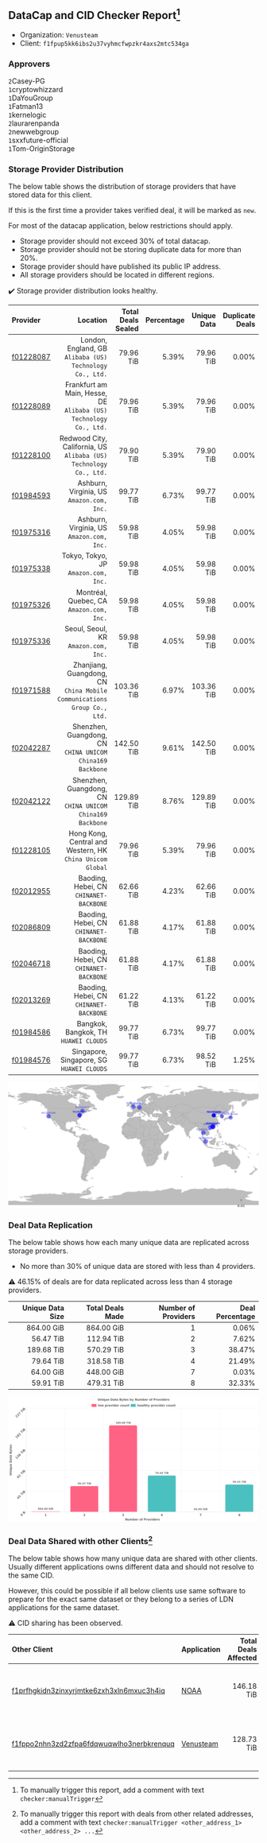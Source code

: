 ## DataCap and CID Checker Report[^1]
 - Organization: `Venusteam`
 - Client: `f1fpup5kk6ibs2u37vyhmcfwpzkr4axs2mtc534ga`
### Approvers
`2`Casey-PG<br/>`1`cryptowhizzard<br/>`1`DaYouGroup<br/>`1`Fatman13<br/>`1`kernelogic<br/>`2`laurarenpanda<br/>`2`newwebgroup<br/>`1`sxxfuture-official<br/>`1`Tom-OriginStorage

### Storage Provider Distribution
The below table shows the distribution of storage providers that have stored data for this client.

If this is the first time a provider takes verified deal, it will be marked as `new`.

For most of the datacap application, below restrictions should apply.
 - Storage provider should not exceed 30% of total datacap.
 - Storage provider should not be storing duplicate data for more than 20%.
 - Storage provider should have published its public IP address.
 - All storage providers should be located in different regions.

✔️ Storage provider distribution looks healthy.

| Provider                                              |                                                                   Location | Total Deals Sealed | Percentage | Unique Data | Duplicate Deals |
| :---------------------------------------------------- | -------------------------------------------------------------------------: | -----------------: | ---------: | ----------: | --------------: |
| [f01228087](https://filfox.info/en/address/f01228087) |                London, England, GB<br/>`Alibaba (US) Technology Co., Ltd.` |          79.96 TiB |      5.39% |   79.96 TiB |           0.00% |
| [f01228089](https://filfox.info/en/address/f01228089) |       Frankfurt am Main, Hesse, DE<br/>`Alibaba (US) Technology Co., Ltd.` |          79.96 TiB |      5.39% |   79.96 TiB |           0.00% |
| [f01228100](https://filfox.info/en/address/f01228100) |       Redwood City, California, US<br/>`Alibaba (US) Technology Co., Ltd.` |          79.90 TiB |      5.39% |   79.90 TiB |           0.00% |
| [f01984593](https://filfox.info/en/address/f01984593) |                               Ashburn, Virginia, US<br/>`Amazon.com, Inc.` |          99.77 TiB |      6.73% |   99.77 TiB |           0.00% |
| [f01975316](https://filfox.info/en/address/f01975316) |                               Ashburn, Virginia, US<br/>`Amazon.com, Inc.` |          59.98 TiB |      4.05% |   59.98 TiB |           0.00% |
| [f01975338](https://filfox.info/en/address/f01975338) |                                    Tokyo, Tokyo, JP<br/>`Amazon.com, Inc.` |          59.98 TiB |      4.05% |   59.98 TiB |           0.00% |
| [f01975326](https://filfox.info/en/address/f01975326) |                                Montréal, Quebec, CA<br/>`Amazon.com, Inc.` |          59.98 TiB |      4.05% |   59.98 TiB |           0.00% |
| [f01975336](https://filfox.info/en/address/f01975336) |                                    Seoul, Seoul, KR<br/>`Amazon.com, Inc.` |          59.98 TiB |      4.05% |   59.98 TiB |           0.00% |
| [f01971588](https://filfox.info/en/address/f01971588) | Zhanjiang, Guangdong, CN<br/>`China Mobile Communications Group Co., Ltd.` |         103.36 TiB |      6.97% |  103.36 TiB |           0.00% |
| [f02042287](https://filfox.info/en/address/f02042287) |               Shenzhen, Guangdong, CN<br/>`CHINA UNICOM China169 Backbone` |         142.50 TiB |      9.61% |  142.50 TiB |           0.00% |
| [f02042122](https://filfox.info/en/address/f02042122) |               Shenzhen, Guangdong, CN<br/>`CHINA UNICOM China169 Backbone` |         129.89 TiB |      8.76% |  129.89 TiB |           0.00% |
| [f01228105](https://filfox.info/en/address/f01228105) |               Hong Kong, Central and Western, HK<br/>`China Unicom Global` |          79.96 TiB |      5.39% |   79.96 TiB |           0.00% |
| [f02012955](https://filfox.info/en/address/f02012955) |                                 Baoding, Hebei, CN<br/>`CHINANET-BACKBONE` |          62.66 TiB |      4.23% |   62.66 TiB |           0.00% |
| [f02086809](https://filfox.info/en/address/f02086809) |                                 Baoding, Hebei, CN<br/>`CHINANET-BACKBONE` |          61.88 TiB |      4.17% |   61.88 TiB |           0.00% |
| [f02046718](https://filfox.info/en/address/f02046718) |                                 Baoding, Hebei, CN<br/>`CHINANET-BACKBONE` |          61.88 TiB |      4.17% |   61.88 TiB |           0.00% |
| [f02013269](https://filfox.info/en/address/f02013269) |                                 Baoding, Hebei, CN<br/>`CHINANET-BACKBONE` |          61.22 TiB |      4.13% |   61.22 TiB |           0.00% |
| [f01984586](https://filfox.info/en/address/f01984586) |                                   Bangkok, Bangkok, TH<br/>`HUAWEI CLOUDS` |          99.77 TiB |      6.73% |   99.77 TiB |           0.00% |
| [f01984576](https://filfox.info/en/address/f01984576) |                               Singapore, Singapore, SG<br/>`HUAWEI CLOUDS` |          99.77 TiB |      6.73% |   98.52 TiB |           1.25% |

<img src="https://raw.githubusercontent.com/data-preservation-programs/filplus-checker-assets/main/filecoin-project/filecoin-plus-large-datasets/issues/1726/1686905614592.png"/>

### Deal Data Replication
The below table shows how each many unique data are replicated across storage providers.

- No more than 30% of unique data are stored with less than 4 providers.

⚠️ 46.15% of deals are for data replicated across less than 4 storage providers.

| Unique Data Size | Total Deals Made | Number of Providers | Deal Percentage |
| ---------------: | ---------------: | ------------------: | --------------: |
|       864.00 GiB |       864.00 GiB |                   1 |           0.06% |
|        56.47 TiB |       112.94 TiB |                   2 |           7.62% |
|       189.68 TiB |       570.29 TiB |                   3 |          38.47% |
|        79.64 TiB |       318.58 TiB |                   4 |          21.49% |
|        64.00 GiB |       448.00 GiB |                   7 |           0.03% |
|        59.91 TiB |       479.31 TiB |                   8 |          32.33% |

<img src="https://raw.githubusercontent.com/data-preservation-programs/filplus-checker-assets/main/filecoin-project/filecoin-plus-large-datasets/issues/1726/1686905615622.png"/>

### Deal Data Shared with other Clients[^3]
The below table shows how many unique data are shared with other clients.
Usually different applications owns different data and should not resolve to the same CID.

However, this could be possible if all below clients use same software to prepare for the exact same dataset or they belong to a series of LDN applications for the same dataset.

⚠️ CID sharing has been observed.

| Other Client                                                                                                          | Application                                                                               | Total Deals Affected | Unique CIDs | Approvers                                                                                                        |
| :-------------------------------------------------------------------------------------------------------------------- | :---------------------------------------------------------------------------------------- | -------------------: | ----------: | :--------------------------------------------------------------------------------------------------------------- |
| [f1prfhgkidn3zinxyrjmtke6zxh3xln6mxuc3h4iq](https://filfox.info/en/address/f1prfhgkidn3zinxyrjmtke6zxh3xln6mxuc3h4iq) | [NOAA](https://github.com/filecoin-project/filecoin-plus-large-datasets/issues/1729)      |           146.18 TiB |       1,600 | `1`cryptowhizzard<br/>`2`kernelogic<br/>`1`laurarenpanda<br/>`1`newwebgroup<br/>`1`NiwanDao<br/>`1`SuperChaiChai |
| [f1fppo2nhn3zd2zfpa6fdqwuqwlho3nerbkrenquq](https://filfox.info/en/address/f1fppo2nhn3zd2zfpa6fdqwuqwlho3nerbkrenquq) | [Venusteam](https://github.com/filecoin-project/filecoin-plus-large-datasets/issues/1725) |           128.73 TiB |       1,561 | `1`DaYouGroup<br/>`1`kernelogic<br/>`1`laurarenpanda<br/>`2`newwebgroup<br/>`1`sxxfuture-official                |

[^1]: To manually trigger this report, add a comment with text `checker:manualTrigger`

[^2]: Deals from those addresses are combined into this report as they are specified with `checker:manualTrigger`

[^3]: To manually trigger this report with deals from other related addresses, add a comment with text `checker:manualTrigger <other_address_1> <other_address_2> ...`
